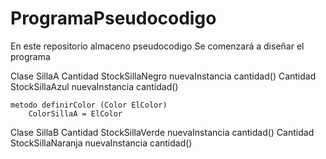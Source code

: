 # ProgramaPseudocodigo
En este repositorio almaceno pseudocodigo
Se comenzará a diseñar el programa

Clase SillaA
	Cantidad StockSillaNegro nuevaInstancia cantidad()
	Cantidad StockSillaAzul nuevaInstancia cantidad()
	

	metodo definirColor (Color ElColor)
		ColorSillaA = ElColor

Clase SillaB
	Cantidad StockSillaVerde nuevaInstancia cantidad()
	Cantidad StockSillaNaranja nuevaInstancia cantidad()